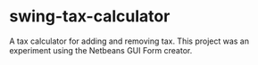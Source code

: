 # swing-tax-calculator
A tax calculator for adding and removing tax. This project was an experiment using the Netbeans GUI Form creator.
